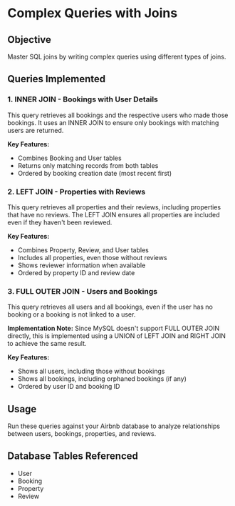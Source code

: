 # Complex Queries with Joins

## Objective
Master SQL joins by writing complex queries using different types of joins.

## Queries Implemented

### 1. INNER JOIN - Bookings with User Details
This query retrieves all bookings and the respective users who made those bookings. It uses an INNER JOIN to ensure only bookings with matching users are returned.

**Key Features:**
- Combines Booking and User tables
- Returns only matching records from both tables
- Ordered by booking creation date (most recent first)

### 2. LEFT JOIN - Properties with Reviews
This query retrieves all properties and their reviews, including properties that have no reviews. The LEFT JOIN ensures all properties are included even if they haven't been reviewed.

**Key Features:**
- Combines Property, Review, and User tables
- Includes all properties, even those without reviews
- Shows reviewer information when available
- Ordered by property ID and review date

### 3. FULL OUTER JOIN - Users and Bookings
This query retrieves all users and all bookings, even if the user has no booking or a booking is not linked to a user.

**Implementation Note:**
Since MySQL doesn't support FULL OUTER JOIN directly, this is implemented using a UNION of LEFT JOIN and RIGHT JOIN to achieve the same result.

**Key Features:**
- Shows all users, including those without bookings
- Shows all bookings, including orphaned bookings (if any)
- Ordered by user ID and booking ID

## Usage
Run these queries against your Airbnb database to analyze relationships between users, bookings, properties, and reviews.

## Database Tables Referenced
- User
- Booking
- Property
- Review